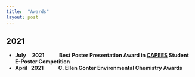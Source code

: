 ```yaml
---
title:  "Awards"
layout: post
---
```

## 2021
   - **July&#160;&#8201;&#8194;  2021** &#8195; &#8195; **Best Poster Presentation Award in [CAPEES](http://www.capees.org/bylaws.html) Student E-Poster Competition**
   - **April&#8194; 2021** &#8195; &#8195; **C. Ellen Gonter Environmental Chemistry Awards**
  
              
